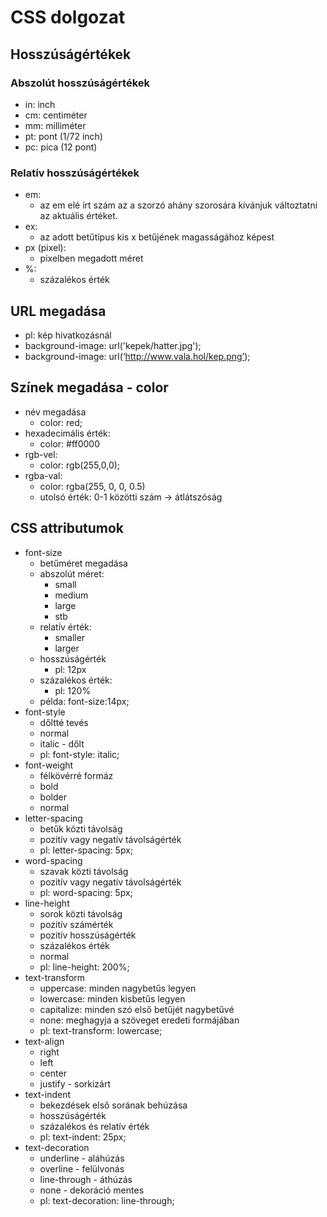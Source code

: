 # CSS dolgozat

## Hosszúságértékek

### Abszolút hosszúságértékek

- in: inch
- cm: centiméter
- mm: milliméter
- pt: pont (1/72 inch)
- pc: pica (12 pont)

### Relatív hosszúságértékek

- em:
  - az em elé írt szám az a szorzó ahány szorosára kívánjuk változtatni az aktuális értéket.
- ex:
  - az adott betűtípus kis x betűjének magasságához képest
- px (pixel):
  - pixelben megadott méret
- %:
  - százalékos érték

## URL megadása

- pl: kép hivatkozásnál
- background-image: url('kepek/hatter.jpg');
- background-image: url(‘http://www.vala.hol/kep.png’);

## Színek megadása - color

- név megadása
  - color: red;
- hexadecimális érték:
  - color: #ff0000
- rgb-vel:
  - color: rgb(255,0,0);
- rgba-val:
  - color: rgba(255, 0, 0, 0.5)
  - utolsó érték: 0-1 közötti szám -> átlátszóság

## CSS attributumok

- font-size
  - betűméret megadása
  - abszolút méret:
    - small
    - medium
    - large
    - stb
  - relatív érték:
    - smaller
    - larger
  - hosszúságérték
    - pl: 12px
  - százalékos érték:
    - pl: 120%
  - példa: font-size:14px;
- font-style
  - dőltté tevés
  - normal
  - italic - dőlt
  - pl: font-style: italic;
- font-weight
  - félkövérré formáz
  - bold
  - bolder
  - normal
- letter-spacing
  - betűk közti távolság
  - pozitív vagy negatív távolságérték
  - pl: letter-spacing: 5px;
- word-spacing
  - szavak közti távolság
  - pozitív vagy negatív távolságérték
  - pl: word-spacing: 5px;
- line-height
  - sorok közti távolság
  - pozitív számérték
  - pozitív hosszúságérték
  - százalékos érték
  - normal
  - pl: line-height: 200%;
- text-transform
  - uppercase: minden nagybetűs legyen
  - lowercase: minden kisbetűs legyen
  - capitalize: minden szó első betűjét nagybetűvé
  - none: meghagyja a szöveget eredeti formájában
  - pl: text-transform: lowercase;
- text-align
  - right
  - left
  - center
  - justify - sorkizárt
- text-indent
  - bekezdések első sorának behúzása
  - hosszúságérték
  - százalékos és relatív érték
  - pl: text-indent: 25px;
- text-decoration
  - underline - aláhúzás
  - overline - felülvonás
  - line-through - áthúzás
  - none - dekoráció mentes
  - pl: text-decoration: line-through;